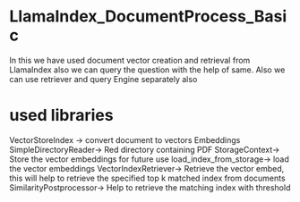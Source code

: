 # LlamaIndex_DocumentProcess_Basic
In this we have used document vector creation and retrieval from LlamaIndex also we can query the question with the help of same. Also we can use retriever and query Engine separately also

# used libraries
VectorStoreIndex -> convert document to vectors Embeddings
SimpleDirectoryReader-> Red directory containing PDF
StorageContext-> Store the vector embeddings for future use
load_index_from_storage-> load the vector embeddings
VectorIndexRetriever-> Retrieve the vector embed, this will help to retrieve the specified top k matched index from documents
SimilarityPostprocessor-> Help to retrieve the matching index with threshold

